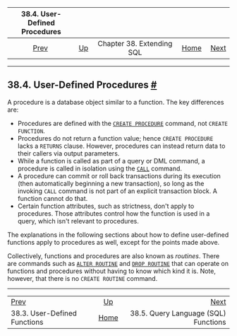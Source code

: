

|            38.4. User-Defined Procedures           |                                               |                           |                                                       |                                                                |
| :------------------------------------------------: | :-------------------------------------------- | :-----------------------: | ----------------------------------------------------: | -------------------------------------------------------------: |
| [Prev](xfunc.html "38.3. User-Defined Functions")  | [Up](extend.html "Chapter 38. Extending SQL") | Chapter 38. Extending SQL | [Home](index.html "PostgreSQL 17devel Documentation") |  [Next](xfunc-sql.html "38.5. Query Language (SQL) Functions") |

***

## 38.4. User-Defined Procedures [#](#XPROC)

A procedure is a database object similar to a function. The key differences are:

* Procedures are defined with the [`CREATE PROCEDURE`](sql-createprocedure.html "CREATE PROCEDURE") command, not `CREATE FUNCTION`.
* Procedures do not return a function value; hence `CREATE PROCEDURE` lacks a `RETURNS` clause. However, procedures can instead return data to their callers via output parameters.
* While a function is called as part of a query or DML command, a procedure is called in isolation using the [`CALL`](sql-call.html "CALL") command.
* A procedure can commit or roll back transactions during its execution (then automatically beginning a new transaction), so long as the invoking `CALL` command is not part of an explicit transaction block. A function cannot do that.
* Certain function attributes, such as strictness, don't apply to procedures. Those attributes control how the function is used in a query, which isn't relevant to procedures.

The explanations in the following sections about how to define user-defined functions apply to procedures as well, except for the points made above.

Collectively, functions and procedures are also known as *routines*. There are commands such as [`ALTER ROUTINE`](sql-alterroutine.html "ALTER ROUTINE") and [`DROP ROUTINE`](sql-droproutine.html "DROP ROUTINE") that can operate on functions and procedures without having to know which kind it is. Note, however, that there is no `CREATE ROUTINE` command.

***

|                                                    |                                                       |                                                                |
| :------------------------------------------------- | :---------------------------------------------------: | -------------------------------------------------------------: |
| [Prev](xfunc.html "38.3. User-Defined Functions")  |     [Up](extend.html "Chapter 38. Extending SQL")     |  [Next](xfunc-sql.html "38.5. Query Language (SQL) Functions") |
| 38.3. User-Defined Functions                       | [Home](index.html "PostgreSQL 17devel Documentation") |                           38.5. Query Language (SQL) Functions |
